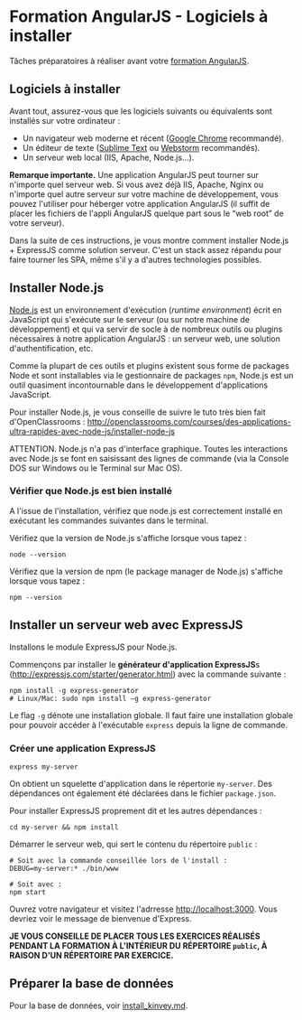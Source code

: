 Formation AngularJS - Logiciels à installer
===========================================

Tâches préparatoires à réaliser avant votre [formation AngularJS](http://ng-workshop.com/fr/formations/angularjs).


Logiciels à installer
---------------------

Avant tout, assurez-vous que les logiciels suivants ou équivalents sont installés sur votre ordinateur :

- Un navigateur web moderne et récent ([Google Chrome](https://www.google.com/chrome/) recommandé).
- Un éditeur de texte ([Sublime Text](http://www.sublimetext.com/) ou [Webstorm](https://www.jetbrains.com/webstorm/) recommandés).
- Un serveur web local (IIS, Apache, Node.js...).

**Remarque importante.** Une application AngularJS peut tourner sur n'importe quel serveur web. Si vous avez déjà IIS, Apache, Nginx ou n'importe quel autre serveur sur votre machine de développement, vous pouvez l'utiliser pour héberger votre application AngularJS (il suffit de placer les fichiers de l'appli AngularJS quelque part sous le “web root” de votre serveur).

Dans la suite de ces instructions, je vous montre comment installer Node.js + ExpressJS comme solution serveur. C'est un stack assez répandu pour faire tourner les SPA, même s'il y a d'autres technologies possibles.


Installer Node.js
-----------------

[Node.js](https://nodejs.org/) est un environnement d'exécution (*runtime environment*) écrit en JavaScript qui s'exécute sur le serveur (ou sur notre machine de développement) et qui va servir de socle à de nombreux outils ou plugins nécessaires à notre application AngularJS : un serveur web, une solution d'authentification, etc.

Comme la plupart de ces outils et plugins existent sous forme de packages Node et sont installables via le gestionnaire de packages `npm`, Node.js est un outil quasiment incontournable dans le développement d'applications JavaScript.

Pour installer Node.js, je vous conseille de suivre le tuto très bien fait d'OpenClassrooms : http://openclassrooms.com/courses/des-applications-ultra-rapides-avec-node-js/installer-node-js

ATTENTION. Node.js n'a pas d'interface graphique. Toutes les interactions avec Node.js se font en saisissant des lignes de commande (via la Console DOS sur Windows ou le Terminal sur Mac OS).

### Vérifier que Node.js est bien installé

A l'issue de l'installation, vérifiez que node.js est correctement installé en exécutant les commandes suivantes dans le terminal.

Vérifiez que la version de Node.js s'affiche lorsque vous tapez :

    node --version

Vérifiez que la version de npm (le package manager de Node.js) s'affiche lorsque vous tapez :

    npm --version


Installer un serveur web avec ExpressJS
---------------------------------------

Installons le module ExpressJS pour Node.js.

Commençons par installer le **générateur d'application ExpressJS**s (http://expressjs.com/starter/generator.html) avec la commande suivante :

    npm install -g express-generator
    # Linux/Mac: sudo npm install –g express-generator

Le flag `-g` dénote une installation globale. Il faut faire une installation globale pour pouvoir accéder à l'exécutable `express` depuis la ligne de commande.


### Créer une application ExpressJS

    express my-server

On obtient un squelette d'application dans le répertorie `my-server`. Des dépendances ont également été déclarées dans le fichier `package.json`.

Pour installer ExpressJS proprement dit et les autres dépendances :

    cd my-server && npm install

Démarrer le serveur web, qui sert le contenu du répertoire `public` :

    # Soit avec la commande conseillée lors de l'install :
    DEBUG=my-server:* ./bin/www

    # Soit avec :
    npm start

Ouvrez votre navigateur et visitez l'adrresse [http://localhost:3000](http://localhost:3000).
Vous devriez voir le message de bienvenue d'Express.

**JE VOUS CONSEILLE DE PLACER TOUS LES EXERCICES RÉALISÉS PENDANT LA FORMATION À L'INTÉRIEUR DU RÉPERTOIRE `public`, À RAISON D'UN RÉPERTOIRE PAR EXERCICE.**


Préparer la base de données
---------------------------

Pour la base de données, voir [install_kinvey.md](install_kinvey.md).
